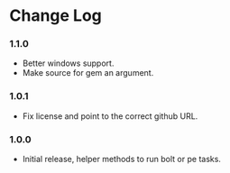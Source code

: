 # Change Log

### 1.1.0

 * Better windows support.
 * Make source for gem an argument.

### 1.0.1

 * Fix license and point to the correct github URL.

### 1.0.0

 * Initial release, helper methods to run bolt or pe tasks. 
